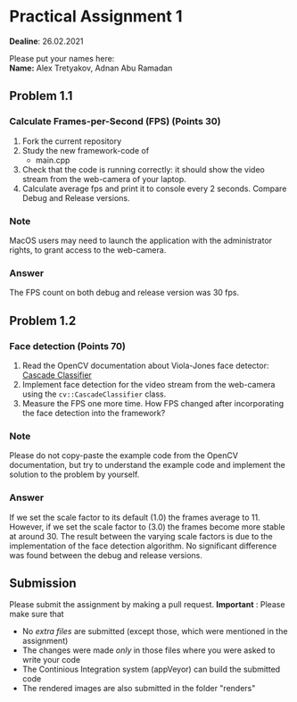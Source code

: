 # Practical Assignment 1
**Dealine**: 26.02.2021

Please put your names here:  
**Name:** Alex Tretyakov, Adnan Abu Ramadan
## Problem 1.1
### Calculate Frames-per-Second (FPS) (Points 30)
1. Fork the current repository
2. Study the new framework-code of
    - main.cpp
3. Check that the code is running correctly: it should show the video stream from the web-camera of your laptop.
4. Calculate average fps and print it to console every 2 seconds. Compare Debug and Release versions.
### Note
MacOS users may need to launch the application with the administrator rights, to grant access to the web-camera.

### Answer
The FPS count on both debug and release version was 30 fps.

## Problem 1.2
### Face detection (Points 70)
1. Read the OpenCV documentation about Viola-Jones face detector: [Cascade Classifier](https://docs.opencv.org/4.2.0/db/d28/tutorial_cascade_classifier.html)  
2. Implement face detection for the video stream from the web-camera using the ```cv::CascadeClassifier``` class.
3. Measure the FPS one more time. How FPS changed after incorporating the face detection into the framework?
### Note
Please do not copy-paste the example code from the OpenCV documentation, but try to understand the example code and implement the solution to the problem by yourself.
### Answer
If we set the scale factor to its default (1.0) the frames average to 11. However, if we set the scale factor to (3.0) the frames become more stable at around 30. The result between the varying scale factors is due to the implementation of the face detection algorithm. No significant difference was found between the debug and release versions.

## Submission
Please submit the assignment by making a pull request.
**Important** : Please make sure that
- No _extra files_ are submitted (except those, which were mentioned in the assignment)
- The changes were made _only_ in those files where you were asked to write your code
- The Continious Integration system (appVeyor) can build the submitted code
- The rendered images are also submitted in the folder "renders"
